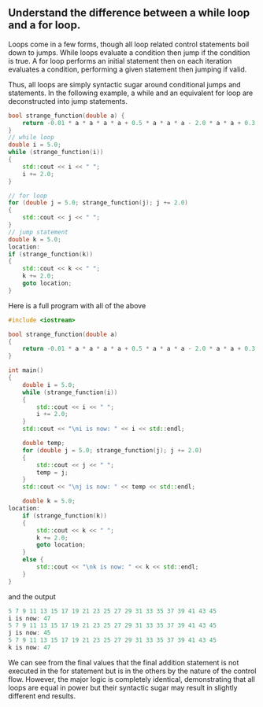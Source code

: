 ## Understand the difference between a while loop and a for loop.

Loops come in a few forms, though all loop related control statements boil down to jumps. While loops evaluate a condition then jump if the condition is true. A for loop performs an initial statement then on each iteration evaluates a condition, performing a given statement then jumping if valid. 

Thus, all loops are simply syntactic sugar around conditional jumps and statements. In the following example, a while and an equivalent for loop are deconstructed into jump statements. 

```cpp
bool strange_function(double a) {
	return -0.01 * a * a * a * a + 0.5 * a * a * a - 2.0 * a * a + 0.3 * a - 2.0 > 0.0;
}
// while loop
double i = 5.0;
while (strange_function(i))
{
	std::cout << i << " ";
	i += 2.0;
}

// for loop
for (double j = 5.0; strange_function(j); j += 2.0)
{
	std::cout << j << " ";
}
// jump statement
double k = 5.0;
location:
if (strange_function(k))
{
	std::cout << k << " ";
	k += 2.0;
	goto location;
}
```

Here is a full program with all of the above

```cpp
#include <iostream>

bool strange_function(double a)
{
	return -0.01 * a * a * a * a + 0.5 * a * a * a - 2.0 * a * a + 0.3 * a - 2.0 > 0.0;
}

int main()
{
	double i = 5.0;
	while (strange_function(i))
	{
		std::cout << i << " ";
		i += 2.0;
	}
	std::cout << "\ni is now: " << i << std::endl;

	double temp;
	for (double j = 5.0; strange_function(j); j += 2.0)
	{
		std::cout << j << " ";
		temp = j;
	}
	std::cout << "\nj is now: " << temp << std::endl;

	double k = 5.0;
location:
	if (strange_function(k))
	{
		std::cout << k << " ";
		k += 2.0;
		goto location;
	}
	else {
		std::cout << "\nk is now: " << k << std::endl;
	}
}
```

and the output

```cpp
5 7 9 11 13 15 17 19 21 23 25 27 29 31 33 35 37 39 41 43 45 
i is now: 47
5 7 9 11 13 15 17 19 21 23 25 27 29 31 33 35 37 39 41 43 45 
j is now: 45
5 7 9 11 13 15 17 19 21 23 25 27 29 31 33 35 37 39 41 43 45 
k is now: 47
```
We can see from the final values that the final addition statement is not executed in the for statement but is in the others by the nature of the control flow. However, the major logic is completely identical, demonstrating that all loops are equal in power but their syntactic sugar may result in slightly different end results. 